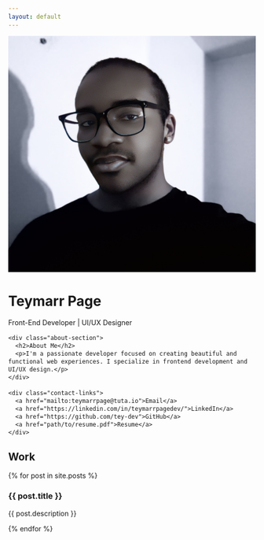 ```yaml
---
layout: default
---
```


<link rel="stylesheet" href="style.css">

<div class="container">
  <div class="left-section">
    <div class="profile-section">
      <img src="avatar1.png" alt="Profile Picture" class="avatar">
      <h1>Teymarr Page</h1>
      <div class="title">Front-End Developer | UI/UX Designer</div>
    </div>
    
    <div class="about-section">
      <h2>About Me</h2>
      <p>I'm a passionate developer focused on creating beautiful and functional web experiences. I specialize in frontend development and UI/UX design.</p>
    </div>
    
    <div class="contact-links">
      <a href="mailto:teymarrpage@tuta.io">Email</a>
      <a href="https://linkedin.com/in/teymarrpagedev/">LinkedIn</a>
      <a href="https://github.com/tey-dev">GitHub</a>
      <a href="path/to/resume.pdf">Resume</a>
    </div>
  </div>

  <div class="projects-section">
    <h2>Work</h2>
    {% for post in site.posts %}
    <div class="project-card">
      <h3>{{ post.title }}</h3>
      <p>{{ post.description }}</p>
      <div class="project-links">
      </div>
    </div>
    {% endfor %}
  </div>
</div>

